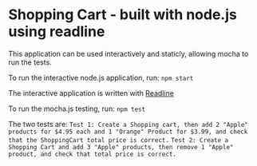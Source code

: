 # Shopping Cart - built with node.js using readline

This application can be used interactively and staticly, allowing mocha to run the tests.

To run the interactive node.js application, run:
` npm start `

The interactive application is written with <a href="https://nodejs.org/api/readline.html">Readline</a>

To run the mocha.js testing, run:
`npm test`

The two tests are:
`Test 1: Create a Shopping cart, then add 2 "Apple" products for $4.95 each and 1 "Orange" Product for $3.99, and check that the ShoppingCart total price is correct.`
`Test 2: Create a Shopping Cart and add 3 "Apple" products, then remove 1 "Apple" product, and check that total price is correct.`
